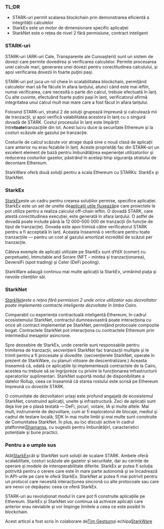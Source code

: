 ### TL;DR

* STARK-uri permit scalarea blockchain prin demonstrarea eficientă a integrității calculelor
* StarkEx este un motor de dimensionare specific aplicaţiei
* StarkNet este o rețea de nivel 2 fără permisiune, contract inteligent

### **STARK-uri**

STARK-uri (ARK-uri Cale, Transparente ale Cunoașterii) sunt un sistem de dovezi care permite dovedirea și verificarea calculelor. Permite procesarea unei calcule mari, generarea unei dovezi pentru corectitudinea calculului, şi apoi verificarea dovezii în foarte puţini paşi.

STARK-uri pot juca un rol cheie în scalabilitatea blockchain, permițând calculelor mari să fie făcute în afara lanțului, atunci când este mai ieftin, numai verificarea, care necesită o parte din calcul, trebuie efectuată în lanț. Cu alte cuvinte, efectuând foarte puțini pași în lanț, verificatorul afirmă integritatea unui calcul mult mai mare care a fost făcut în afara lanțului.

Folosind STARK-uri, stratul 2 de soluţii grupează împreună şi calculează mii de tranzacţii, şi apoi verifică valabilitatea acestora în lanţ cu o singură dovadă de STARK. Costul procesului în lanț este împărțit între**toate**tranzacțiile din lot. Acest lucru duce la securitate Ethereum și la costuri scăzute ale gazului pe tranzacție.

Costurile de calcul scăzute vor atrage după sine o nouă clasă de aplicații care anterior nu erau fezabile în lanț. Aceste proprietăți fac din STARK-uri un excelent element de bază pentru îmbunătățirea experienței utilizatorilor și reducerea costurilor gazelor, păstrând în acelaşi timp siguranţa stratului de decontare Ethereum.

StarkWare oferă două soluţii pentru a scala Ethereum cu STARKs: StarkEx şi StarkNet.

### **StarkEx**

[StarkEx](https://starkware.co/starkex/)este un cadru pentru crearea soluțiilor permise, specifice aplicației. StarkEx este un set de unelte de[aplicații utile fluxează](https://docs.starkware.co/starkex-v4/starkex-deep-dive/regular-flows)pe care proiectele le pot utiliza pentru a realiza calculul off-chain ieftin. O dovadă STARK, care atestă corectitudinea execuției, este generată în afara lanțului. O astfel de dovadă poate include până la 12 000–500 000 de tranzacții (în funcție de tipul de tranzacție). Dovada este apoi trimisă către verificatorul STARK pentru a fi acceptată în lanț. Aceasta înseamnă o verificare pentru toate tranzacțiile — pentru un cost al gazului amortizat incredibil de scăzut per tranzacție.

Câteva exemple de aplicații utilizate pe StarkEx sunt dYdX (comerț cu perpetuate), Immutable and Sorare (NFT – mintea și tranzacționarea), DeversiFi (spot trading) și Celer (DeFi pooling).

StarkWare adaugă continuu mai multe aplicații la StarkEx, urmărind piața și nevoile clienților săi.

### **StarkNet**

*[StarkNet](https://starkware.co/starknet/)este o rețea fără permisiuni 2 unde orice utilizator sau dezvoltator poate implementa contracte inteligente dezvoltate în limba Cairo.*

Comparabil cu experiența contractuală inteligentă Ethereum, în cadrul ecosistemului StarkNet, contractul dumneavoastră poate interacționa cu orice alt contract implementat pe StarkNet, permițând protocoale compozite bogat. Contractele StarkNet pot interacţiona cu contractele Ethereum prin intermediul mesajelor asincrone.

Spre deosebire de StarkEx, unde cererile sunt responsabile pentru trimiterea de tranzacții, secvențierii StarkNet fac tranzacții multiple și le trimit pentru a fi procesate și dovedite. (secvențierele StarkNet, operate în prezent de StarkWare, cu planuri viitoare de descentralizare.) Aceasta înseamnă că, odată ce aplicațiile își implementează contractele de la Cairo, acestea nu trebuie să se îngrijoreze cu privire la funcționarea infrastructurii operatorilor suplimentari. StarkNet suportă modul de disponibilitate a datelor Rollup, ceea ce înseamnă că starea rostului este scrisă pe Ethereum împreună cu dovezile STARK.

O comunitate de dezvoltatori uriaşi este profund angajată de ecosistemul StarkNet, construind aplicaţii, unelte şi infrastructură. Zeci de aplicații sunt deja live pe o plasă testată — DeFi, jocuri, votare, IA și multe altele. Mai mult, instrumente de dezvoltare, cum ar fi exploratorul de blocaje, mediul și cadrul de testare locală; SDK în mai multe limbi şi mai multe sunt construite de Comunitatea StarkNet. În plus, au loc discuții active în cadrul platformei[Shamanss](https://community.starknet.io/), cu sugestii pentru îmbunătățiri, caracteristici potențiale și bune practici.

### **Pentru a o umple sus**

Atât[StarkEx](https://youtu.be/P-qoPVoneQA)cât şi StarkNet sunt soluţii de scalare STARK. Ambele oferă scalabilitate, costuri scăzute ale gazelor și securitate, dar au cerințe de operare și modele de interoperabilitate diferite. StarkEx ar putea fi soluţia potrivită pentru o cerere care este în mare parte autonomă şi se încadrează în API-urile pe care le oferă StarkEx. StarkNet ar putea fi mai potrivit pentru un protocol care necesită interacțiunea sincronă cu alte protocoale sau care are nevoi ce depășesc ceea ce oferă StarkEx.

STARK-uri au revoluționat modul în care pot fi construite aplicațiile pe Ethereum. StarkEx și StarkNet vor continua să activeze aplicații care anterior erau neviabile și vor împinge limitele a ceea ce este posibil în blockchain.

Acest articol a fost scris în colaborare de[Tim Gestson](https://twitter.com/IcemanTim)și echipa[StarkWare](https://starkware.co/)
